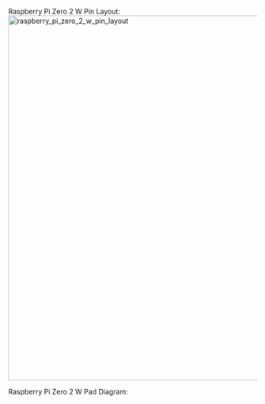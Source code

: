 Raspberry Pi Zero 2 W Pin Layout:
<img width="1400" height="737" alt="raspberry_pi_zero_2_w_pin_layout" src="https://github.com/user-attachments/assets/ba5face9-5c14-45b8-b97d-d15111a1730f" />

Raspberry Pi Zero 2 W Pad Diagram:

